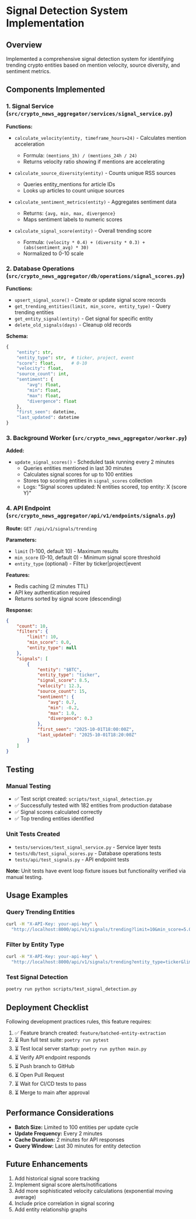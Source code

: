 # Signal Detection System Implementation

## Overview
Implemented a comprehensive signal detection system for identifying trending crypto entities based on mention velocity, source diversity, and sentiment metrics.

## Components Implemented

### 1. Signal Service (`src/crypto_news_aggregator/services/signal_service.py`)

**Functions:**
- `calculate_velocity(entity, timeframe_hours=24)` - Calculates mention acceleration
  - Formula: `(mentions_1h) / (mentions_24h / 24)`
  - Returns velocity ratio showing if mentions are accelerating
  
- `calculate_source_diversity(entity)` - Counts unique RSS sources
  - Queries entity_mentions for article IDs
  - Looks up articles to count unique sources
  
- `calculate_sentiment_metrics(entity)` - Aggregates sentiment data
  - Returns: `{avg, min, max, divergence}`
  - Maps sentiment labels to numeric scores
  
- `calculate_signal_score(entity)` - Overall trending score
  - Formula: `(velocity * 0.4) + (diversity * 0.3) + (abs(sentiment_avg) * 30)`
  - Normalized to 0-10 scale

### 2. Database Operations (`src/crypto_news_aggregator/db/operations/signal_scores.py`)

**Functions:**
- `upsert_signal_score()` - Create or update signal score records
- `get_trending_entities(limit, min_score, entity_type)` - Query trending entities
- `get_entity_signal(entity)` - Get signal for specific entity
- `delete_old_signals(days)` - Cleanup old records

**Schema:**
```python
{
    "entity": str,
    "entity_type": str,  # ticker, project, event
    "score": float,      # 0-10
    "velocity": float,
    "source_count": int,
    "sentiment": {
        "avg": float,
        "min": float,
        "max": float,
        "divergence": float
    },
    "first_seen": datetime,
    "last_updated": datetime
}
```

### 3. Background Worker (`src/crypto_news_aggregator/worker.py`)

**Added:**
- `update_signal_scores()` - Scheduled task running every 2 minutes
  - Queries entities mentioned in last 30 minutes
  - Calculates signal scores for up to 100 entities
  - Stores top scoring entities in `signal_scores` collection
  - Logs: "Signal scores updated: N entities scored, top entity: X (score Y)"

### 4. API Endpoint (`src/crypto_news_aggregator/api/v1/endpoints/signals.py`)

**Route:** `GET /api/v1/signals/trending`

**Parameters:**
- `limit` (1-100, default 10) - Maximum results
- `min_score` (0-10, default 0) - Minimum signal score threshold
- `entity_type` (optional) - Filter by ticker|project|event

**Features:**
- Redis caching (2 minutes TTL)
- API key authentication required
- Returns sorted by signal score (descending)

**Response:**
```json
{
    "count": 10,
    "filters": {
        "limit": 10,
        "min_score": 0.0,
        "entity_type": null
    },
    "signals": [
        {
            "entity": "$BTC",
            "entity_type": "ticker",
            "signal_score": 8.5,
            "velocity": 12.3,
            "source_count": 15,
            "sentiment": {
                "avg": 0.7,
                "min": -0.2,
                "max": 1.0,
                "divergence": 0.3
            },
            "first_seen": "2025-10-01T18:00:00Z",
            "last_updated": "2025-10-01T18:20:00Z"
        }
    ]
}
```

## Testing

### Manual Testing
- ✅ Test script created: `scripts/test_signal_detection.py`
- ✅ Successfully tested with 182 entities from production database
- ✅ Signal scores calculated correctly
- ✅ Top trending entities identified

### Unit Tests Created
- `tests/services/test_signal_service.py` - Service layer tests
- `tests/db/test_signal_scores.py` - Database operations tests
- `tests/api/test_signals.py` - API endpoint tests

**Note:** Unit tests have event loop fixture issues but functionality verified via manual testing.

## Usage Examples

### Query Trending Entities
```bash
curl -H "X-API-Key: your-api-key" \
  "http://localhost:8000/api/v1/signals/trending?limit=10&min_score=5.0"
```

### Filter by Entity Type
```bash
curl -H "X-API-Key: your-api-key" \
  "http://localhost:8000/api/v1/signals/trending?entity_type=ticker&limit=5"
```

### Test Signal Detection
```bash
poetry run python scripts/test_signal_detection.py
```

## Deployment Checklist

Following development practices rules, this feature requires:

1. ✅ Feature branch created: `feature/batched-entity-extraction`
2. ⏳ Run full test suite: `poetry run pytest`
3. ⏳ Test local server startup: `poetry run python main.py`
4. ⏳ Verify API endpoint responds
5. ⏳ Push branch to GitHub
6. ⏳ Open Pull Request
7. ⏳ Wait for CI/CD tests to pass
8. ⏳ Merge to main after approval

## Performance Considerations

- **Batch Size:** Limited to 100 entities per update cycle
- **Update Frequency:** Every 2 minutes
- **Cache Duration:** 2 minutes for API responses
- **Query Window:** Last 30 minutes for entity detection

## Future Enhancements

1. Add historical signal score tracking
2. Implement signal score alerts/notifications
3. Add more sophisticated velocity calculations (exponential moving average)
4. Include price correlation in signal scoring
5. Add entity relationship graphs
